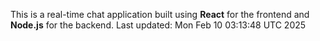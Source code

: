 This is a real-time chat application built using **React** for the frontend and **Node.js** for the backend.
Last updated: Mon Feb 10 03:13:48 UTC 2025
